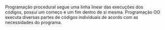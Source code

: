 Programação procedural segue uma linha linear das execuções dos códigos, possuí um começo e um fim dentro de sí mesma.
Programação OO executa diversas partes de códigos individuais de acordo com as necessidades do programa.
